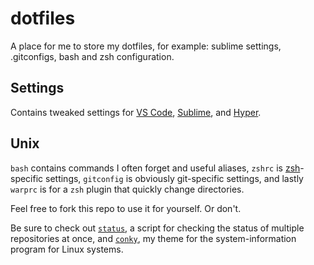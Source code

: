 # dotfiles
A place for me to store my dotfiles, for example: sublime settings, .gitconfigs, bash and zsh configuration.

## Settings
Contains tweaked settings for [VS Code](https://github.com/Microsoft/vscode), [Sublime](https://www.sublimetext.com/3), and [Hyper](https://github.com/zeit/hyper).

## Unix
`bash` contains commands I often forget and useful aliases, `zshrc` is [zsh](https://github.com/robbyrussell/oh-my-zsh)-specific settings, `gitconfig` is obviously git-specific settings, and lastly `warprc` is for a `zsh` plugin that quickly change directories.

Feel free to fork this repo to use it for yourself. Or don't.

Be sure to check out [`status`](https://github.com/pschfr/status), a script for checking the status of multiple repositories at once, and [`conky`](https://github.com/pschfr/conky), my theme for the system-information program for Linux systems.
